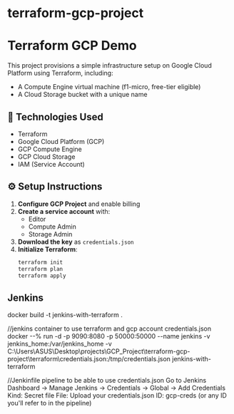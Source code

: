 # terraform-gcp-project

# Terraform GCP Demo

This project provisions a simple infrastructure setup on Google Cloud Platform using Terraform, including:
- A Compute Engine virtual machine (f1-micro, free-tier eligible)
- A Cloud Storage bucket with a unique name

## 🧰 Technologies Used

- Terraform
- Google Cloud Platform (GCP)
- GCP Compute Engine
- GCP Cloud Storage
- IAM (Service Account)


## ⚙️ Setup Instructions

1. **Configure GCP Project** and enable billing
2. **Create a service account** with:
   - Editor
   - Compute Admin
   - Storage Admin
3. **Download the key** as `credentials.json`
4. **Initialize Terraform**:
   ```bash
   terraform init
   terraform plan 
   terraform apply 

## Jenkins
docker build -t jenkins-with-terraform .

//jenkins container to use terraform and gcp account credentials.json
docker --% run -d -p 9090:8080 -p 50000:50000 --name jenkins -v jenkins_home:/var/jenkins_home -v C:\Users\ASUS\Desktop\projects\GCP_Project\terraform-gcp-project\terraform\credentials.json:/tmp/credentials.json jenkins-with-terraform

//Jenkinfile pipeline to be able to use credentials.json
Go to Jenkins Dashboard → Manage Jenkins → Credentials → Global → Add Credentials
Kind: Secret file
File: Upload your credentials.json
ID: gcp-creds (or any ID you'll refer to in the pipeline)


